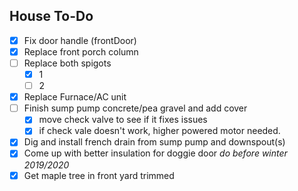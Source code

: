 ## House To-Do
- [x] Fix door handle (frontDoor)
- [x] Replace front porch column
- [ ] Replace both spigots
    - [x] 1
    - [ ] 2
- [x] Replace Furnace/AC unit
- [ ] Finish sump pump concrete/pea gravel and add cover
    - [x] move check valve to see if it fixes issues
    - [x] if check vale doesn't work, higher powered motor needed.
- [x] Dig and install french drain from sump pump and downspout(s)
- [x] Come up with better insulation for doggie door *do before winter 2019/2020*
- [x] Get maple tree in front yard trimmed

